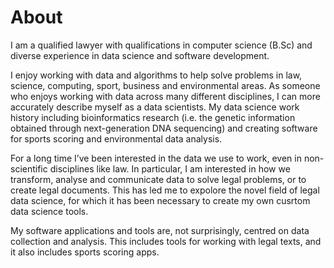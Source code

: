 # About

I am a qualified lawyer with qualifications in computer science (B.Sc) and diverse experience in data science and software development. 

I enjoy working with data and algorithms to help solve problems in law, science, computing, sport, business and environmental areas.  As someone who enjoys working with data across many different disciplines, I can more accurately describe myself as a data scientists.  My data science work history including  bioinformatics research (i.e. the genetic information obtained through next-generation DNA sequencing) and creating software for sports scoring and environmental data analysis.

For a long time I’ve been interested in the data we use to work, even in non-scientific disciplines like law. In particular, I am interested in how we transform, analyse and communicate data to solve legal problems, or to create legal documents. This has led me to expolore the novel field of legal data science, for which it has been necessary to create my own cusrtom data science tools. 

My software applications and tools are, not surprisingly, centred on data collection and analysis. This includes tools for working with legal texts, and it also includes sports scoring apps.
